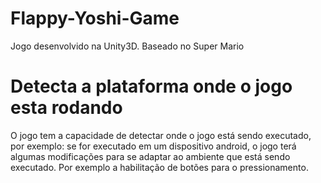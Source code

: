 # Flappy-Yoshi-Game

Jogo desenvolvido na Unity3D. Baseado no Super Mario

# Detecta a plataforma onde o jogo esta rodando

O jogo tem a capacidade de detectar onde o jogo está sendo executado, por exemplo: se for executado em um dispositivo android, o jogo terá algumas modificações para se adaptar ao ambiente que está sendo executado. Por exemplo a habilitação de botões para o pressionamento.
